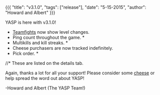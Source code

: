 {{{ "title": "v3.1.0", "tags": ["release"], "date": "5-15-2015", "author": "Howard and Albert" }}}

YASP is here with v3.1.0!

<!--more-->

* <a href="http://yasp.co/matches/1408333834/teamfights" target="_blank">Teamfights</a> now show level changes.
* Ping count throughout the game. *
* Multikills and kill streaks. *
* Cheese purchasers are now tracked indefinitely.
* Pick order. *


//* These are listed on the details tab.

Again, thanks a lot for all your support! Please consider some [cheese](http://yasp.co/carry) or help spread the word out about YASP!

-Howard and Albert (The YASP Team!)
